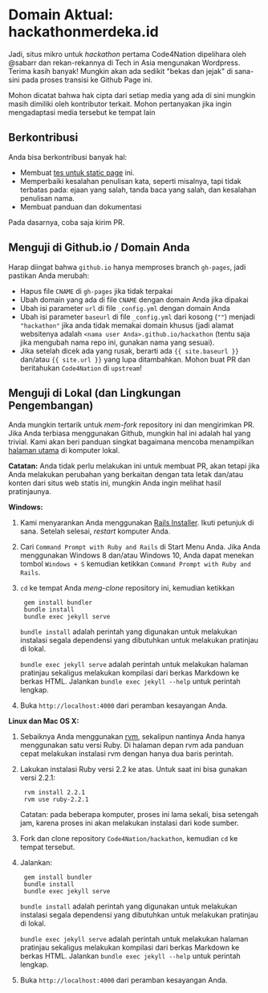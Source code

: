 # Domain Aktual: hackathonmerdeka.id

Jadi, situs mikro untuk *hackathon* pertama Code4Nation dipelihara oleh @sabarr
dan rekan-rekannya di Tech in Asia mengunakan Wordpress. Terima kasih banyak!
Mungkin akan ada sedikit "bekas dan jejak" di sana-sini pada proses transisi
ke Github Page ini.

Mohon dicatat bahwa hak cipta dari setiap media yang ada di sini mungkin
masih dimiliki oleh kontributor terkait. Mohon pertanyakan jika ingin
mengadaptasi media tersebut ke tempat lain

## Berkontribusi

Anda bisa berkontribusi banyak hal:

- Membuat [tes untuk static page] ini.
- Memperbaiki kesalahan penulisan kata, seperti misalnya, tapi tidak terbatas
  pada: ejaan yang salah, tanda baca yang salah, dan kesalahan penulisan nama.
- Membuat panduan dan dokumentasi

Pada dasarnya, coba saja kirim PR.

## Menguji di Github.io / Domain Anda

Harap diingat bahwa `github.io` hanya memproses branch `gh-pages`, jadi
pastikan Anda merubah:
- Hapus file `CNAME` di `gh-pages` jika tidak terpakai
- Ubah domain yang ada di file `CNAME` dengan domain Anda jika dipakai
- Ubah isi parameter `url` di file `_config.yml` dengan domain Anda
- Ubah isi parameter `baseurl` di file `_config.yml` dari kosong (`""`) menjadi `"hackathon"` jika anda tidak memakai domain khusus (jadi alamat websitenya adalah `<nama user Anda>.github.io/hackathon` (tentu saja jika mengubah nama repo ini, gunakan nama yang sesuai).
- Jika setelah dicek ada yang rusak, berarti ada `{{ site.baseurl }}` dan/atau `{{ site.url }}` yang lupa ditambahkan. Mohon buat PR dan beritahukan `Code4Nation` di `upstream`!

## Menguji di Lokal (dan Lingkungan Pengembangan)

Anda mungkin tertarik untuk *mem-fork* repository ini dan mengirimkan PR. Jika
Anda terbiasa menggunakan Github, mungkin hal ini adalah hal yang trivial.
Kami akan beri panduan singkat bagaimana mencoba menampilkan [halaman utama]
di komputer lokal.

**Catatan:** Anda tidak perlu melakukan ini untuk membuat PR, akan tetapi jika
Anda melakukan perubahan yang berkaitan dengan tata letak dan/atau konten dari
situs web statis ini, mungkin Anda ingin melihat hasil pratinjaunya.

**Windows:**

1. Kami menyarankan Anda menggunakan [Rails Installer]. Ikuti petunjuk di sana.
   Setelah selesai, *restart* komputer Anda.
1. Cari `Command Prompt with Ruby and Rails` di Start Menu Anda. Jika Anda
   menggunakan Windows 8 dan/atau Windows 10, Anda dapat menekan tombol
   `Windows + S` kemudian ketikkan `Command Prompt with Ruby and Rails`.
1. `cd` ke tempat Anda *meng-clone* repository ini, kemudian ketikkan

        gem install bundler
        bundle install
        bundle exec jekyll serve

    `bundle install` adalah perintah yang digunakan untuk melakukan instalasi
    segala dependensi yang dibutuhkan untuk melakukan pratinjau di lokal.

    `bundle exec jekyll serve` adalah perintah untuk melakukan halaman pratinjau
    sekaligus melakukan kompilasi dari berkas Markdown ke berkas HTML. Jalankan
    `bundle exec jekyll --help` untuk perintah lengkap.

1. Buka `http://localhost:4000` dari peramban kesayangan Anda.

**Linux dan Mac OS X:**

1. Sebaiknya Anda menggunakan [rvm], sekalipun nantinya Anda hanya menggunakan
   satu versi Ruby. Di halaman depan rvm ada panduan cepat melakukan instalasi
   rvm dengan hanya dua baris perintah.
1. Lakukan instalasi Ruby versi 2.2 ke atas. Untuk saat ini bisa gunakan versi
   2.2.1:

        rvm install 2.2.1
        rvm use ruby-2.2.1

    Catatan: pada beberapa komputer, proses ini lama sekali, bisa setengah jam,
    karena proses ini akan melakukan instalasi dari kode sumber.

1. Fork dan clone repository `Code4Nation/hackathon`, kemudian `cd` ke tempat
   tersebut.

1. Jalankan:

        gem install bundler
        bundle install
        bundle exec jekyll serve

    `bundle install` adalah perintah yang digunakan untuk melakukan instalasi
    segala dependensi yang dibutuhkan untuk melakukan pratinjau di lokal.

    `bundle exec jekyll serve` adalah perintah untuk melakukan halaman pratinjau
    sekaligus melakukan kompilasi dari berkas Markdown ke berkas HTML. Jalankan
    `bundle exec jekyll --help` untuk perintah lengkap.

1. Buka `http://localhost:4000` dari peramban kesayangan Anda.

[tes untuk static page]: https://github.com/blog/1939-how-github-uses-github-to-document-github
[halaman utama]: http://code4nation.github.io/hackathon/
[Rails Installer]: http://railsinstaller.org/en
[rvm]: http://rvm.io
